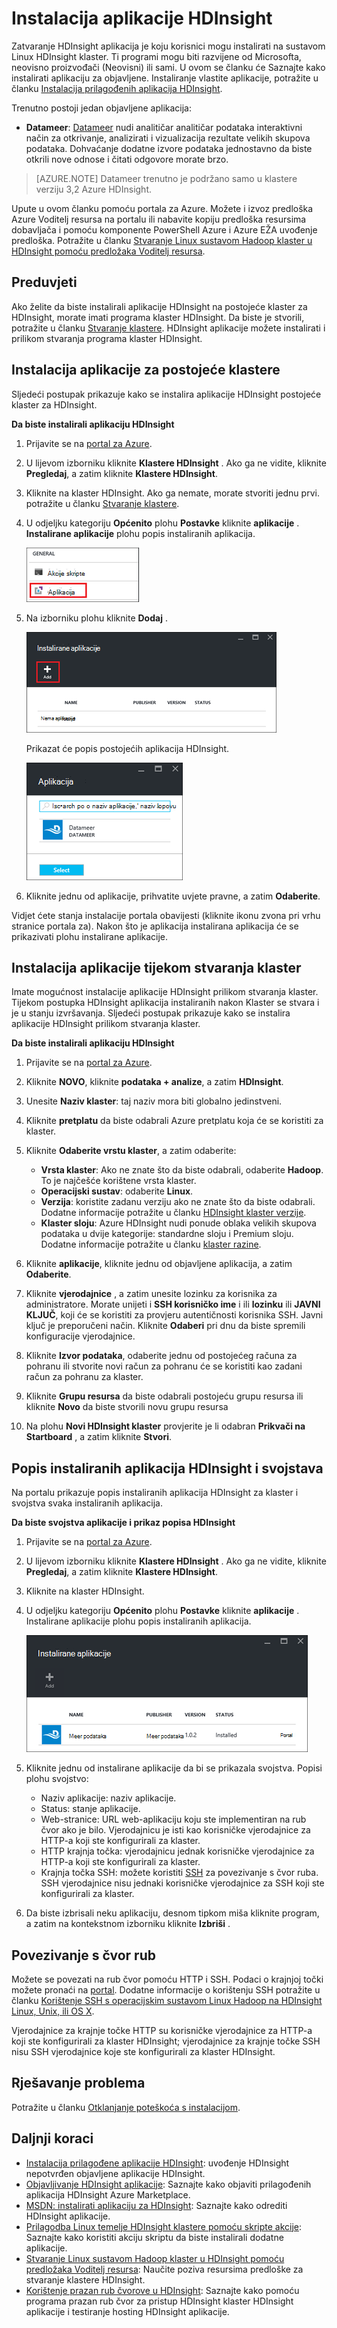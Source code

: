 <properties
    pageTitle="Kliknite pločicu aplikacije Hadoop HDInsight | Microsoft Azure"
    description="Saznajte kako instalirati HDInsight aplikacije u aplikacijama za HDInsight."
    services="hdinsight"
    documentationCenter=""
    authors="mumian"
    manager="jhubbard"
    editor="cgronlun"
    tags="azure-portal"/>

<tags
    ms.service="hdinsight"
    ms.devlang="na"
    ms.topic="hero-article"
    ms.tgt_pltfrm="na"
    ms.workload="big-data"
    ms.date="09/14/2016"
    ms.author="jgao"/>

# <a name="install-hdinsight-applications"></a>Instalacija aplikacije HDInsight

Zatvaranje HDInsight aplikacija je koju korisnici mogu instalirati na sustavom Linux HDInsight klaster. Ti programi mogu biti razvijene od Microsofta, neovisno proizvođači (Neovisni) ili sami. U ovom se članku će Saznajte kako instalirati aplikaciju za objavljene. Instaliranje vlastite aplikacije, potražite u članku [Instalacija prilagođenih aplikacija HDInsight](hdinsight-apps-install-custom-applications.md). 

Trenutno postoji jedan objavljene aplikacija:

- **Datameer**: [Datameer](http://www.datameer.com/documentation/display/DAS50/Home?ls=Partners&lsd=Microsoft&c=Partners&cd=Microsoft) nudi analitičar analitičar podataka interaktivni način za otkrivanje, analizirati i vizualizacija rezultate velikih skupova podataka. Dohvaćanje dodatne izvore podataka jednostavno da biste otkrili nove odnose i čitati odgovore morate brzo.

>[AZURE.NOTE] Datameer trenutno je podržano samo u klastere verziju 3,2 Azure HDInsight.

Upute u ovom članku pomoću portala za Azure. Možete i izvoz predloška Azure Voditelj resursa na portalu ili nabavite kopiju predloška resursima dobavljača i pomoću komponente PowerShell Azure i Azure EŽA uvođenje predloška.  Potražite u članku [Stvaranje Linux sustavom Hadoop klaster u HDInsight pomoću predložaka Voditelj resursa](hdinsight-hadoop-create-linux-clusters-arm-templates.md).

## <a name="prerequisites"></a>Preduvjeti

Ako želite da biste instalirali aplikacije HDInsight na postojeće klaster za HDInsight, morate imati programa klaster HDInsight. Da biste je stvorili, potražite u članku [Stvaranje klastere](hdinsight-hadoop-linux-tutorial-get-started.md#create-cluster). HDInsight aplikacije možete instalirati i prilikom stvaranja programa klaster HDInsight.

## <a name="install-applications-to-existing-clusters"></a>Instalacija aplikacije za postojeće klastere

Sljedeći postupak prikazuje kako se instalira aplikacije HDInsight postojeće klaster za HDInsight.

**Da biste instalirali aplikaciju HDInsight**

1. Prijavite se na [portal za Azure](https://portal.azure.com).
2. U lijevom izborniku kliknite **Klastere HDInsight** .  Ako ga ne vidite, kliknite **Pregledaj**, a zatim kliknite **Klastere HDInsight**.
3. Kliknite na klaster HDInsight.  Ako ga nemate, morate stvoriti jednu prvi.  potražite u članku [Stvaranje klastere](hdinsight-hadoop-linux-tutorial-get-started.md#create-cluster).
4. U odjeljku kategoriju **Općenito** plohu **Postavke** kliknite **aplikacije** . **Instalirane aplikacije** plohu popis instaliranih aplikacija. 

    ![izbornik portala za aplikacije hdinsight](./media/hdinsight-apps-install-applications/hdinsight-apps-portal-menu.png)

5. Na izborniku plohu kliknite **Dodaj** . 

    ![hdinsight instalirane aplikacije aplikacije](./media/hdinsight-apps-install-applications/hdinsight-apps-installed-apps.png)

    Prikazat će popis postojećih aplikacija HDInsight.

    ![hdinsight aplikacije dostupne aplikacije](./media/hdinsight-apps-install-applications/hdinsight-apps-list.png)

6. Kliknite jednu od aplikacije, prihvatite uvjete pravne, a zatim **Odaberite**.

Vidjet ćete stanja instalacije portala obavijesti (kliknite ikonu zvona pri vrhu stranice portala za). Nakon što je aplikacija instalirana aplikacija će se prikazivati plohu instalirane aplikacije.

## <a name="install-applications-during-cluster-creation"></a>Instalacija aplikacije tijekom stvaranja klaster

Imate mogućnost instalacije aplikacije HDInsight prilikom stvaranja klaster. Tijekom postupka HDInsight aplikacija instaliranih nakon Klaster se stvara i je u stanju izvršavanja. Sljedeći postupak prikazuje kako se instalira aplikacije HDInsight prilikom stvaranja klaster.

**Da biste instalirali aplikaciju HDInsight**

1. Prijavite se na [portal za Azure](https://portal.azure.com).
2. Kliknite **NOVO**, kliknite **podataka + analize**, a zatim **HDInsight**.
3. Unesite **Naziv klaster**: taj naziv mora biti globalno jedinstveni.
4. Kliknite **pretplatu** da biste odabrali Azure pretplatu koja će se koristiti za klaster.
5. Kliknite **Odaberite vrstu klaster**, a zatim odaberite:

    - **Vrsta klaster**: Ako ne znate što da biste odabrali, odaberite **Hadoop**. To je najčešće korištene vrsta klaster.
    - **Operacijski sustav**: odaberite **Linux**.
    - **Verzija**: koristite zadanu verziju ako ne znate što da biste odabrali. Dodatne informacije potražite u članku [HDInsight klaster verzije](hdinsight-component-versioning.md).
    - **Klaster sloju**: Azure HDInsight nudi ponude oblaka velikih skupova podataka u dvije kategorije: standardne sloju i Premium sloju. Dodatne informacije potražite u članku [klaster razine](hdinsight-hadoop-provision-linux-clusters.md#cluster-tiers).
6. Kliknite **aplikacije**, kliknite jednu od objavljene aplikacija, a zatim **Odaberite**.
6. Kliknite **vjerodajnice** , a zatim unesite lozinku za korisnika za administratore. Morate unijeti i **SSH korisničko ime** i ili **lozinku** ili **JAVNI KLJUČ**, koji će se koristiti za provjeru autentičnosti korisnika SSH. Javni ključ je preporučeni način. Kliknite **Odaberi** pri dnu da biste spremili konfiguracije vjerodajnice.
8. Kliknite **Izvor podataka**, odaberite jednu od postojećeg računa za pohranu ili stvorite novi račun za pohranu će se koristiti kao zadani račun za pohranu za klaster.
9. Kliknite **Grupu resursa** da biste odabrali postojeću grupu resursa ili kliknite **Novo** da biste stvorili novu grupu resursa

10. Na plohu **Novi HDInsight klaster** provjerite je li odabran **Prikvači na Startboard** , a zatim kliknite **Stvori**. 

## <a name="list-installed-hdinsight-apps-and-properties"></a>Popis instaliranih aplikacija HDInsight i svojstava

Na portalu prikazuje popis instaliranih aplikacija HDInsight za klaster i svojstva svaka instaliranih aplikacija.

**Da biste svojstva aplikacije i prikaz popisa HDInsight**

1. Prijavite se na [portal za Azure](https://portal.azure.com).
2. U lijevom izborniku kliknite **Klastere HDInsight** .  Ako ga ne vidite, kliknite **Pregledaj**, a zatim kliknite **Klastere HDInsight**.
3. Kliknite na klaster HDInsight.
4. U odjeljku kategoriju **Općenito** plohu **Postavke** kliknite **aplikacije** . Instalirane aplikacije plohu popis instaliranih aplikacija. 

    ![hdinsight instalirane aplikacije aplikacije](./media/hdinsight-apps-install-applications/hdinsight-apps-installed-apps-with-apps.png)

5. Kliknite jednu od instalirane aplikacije da bi se prikazala svojstva. Popisi plohu svojstvo:

    - Naziv aplikacije: naziv aplikacije.
    - Status: stanje aplikacije. 
    - Web-stranice: URL web-aplikaciju koju ste implementiran na rub čvor ako je bilo. Vjerodajnicu je isti kao korisničke vjerodajnice za HTTP-a koji ste konfigurirali za klaster.
    - HTTP krajnja točka: vjerodajnicu jednak korisničke vjerodajnice za HTTP-a koji ste konfigurirali za klaster. 
    - Krajnja točka SSH: možete koristiti [SSH](hdinsight-hadoop-linux-use-ssh-unix.md) za povezivanje s čvor ruba. SSH vjerodajnice nisu jednaki korisničke vjerodajnice za SSH koji ste konfigurirali za klaster.

6. Da biste izbrisali neku aplikaciju, desnom tipkom miša kliknite program, a zatim na kontekstnom izborniku kliknite **Izbriši** .

## <a name="connect-to-the-edge-node"></a>Povezivanje s čvor rub

Možete se povezati na rub čvor pomoću HTTP i SSH. Podaci o krajnjoj točki možete pronaći na [portal](#list-installed-hdinsight-apps-and-properties). Dodatne informacije o korištenju SSH potražite u članku [Korištenje SSH s operacijskim sustavom Linux Hadoop na HDInsight Linux, Unix, ili OS X](hdinsight-hadoop-linux-use-ssh-unix.md). 

Vjerodajnice za krajnje točke HTTP su korisničke vjerodajnice za HTTP-a koji ste konfigurirali za klaster HDInsight; vjerodajnice za krajnje točke SSH nisu SSH vjerodajnice koje ste konfigurirali za klaster HDInsight.

## <a name="troubleshoot"></a>Rješavanje problema

Potražite u članku [Otklanjanje poteškoća s instalacijom](hdinsight-apps-install-custom-applications.md#troubleshoot-the-installation).

## <a name="next-steps"></a>Daljnji koraci

- [Instalacija prilagođene aplikacije HDInsight](hdinsight-apps-install-custom-applications.md): uvođenje HDInsight nepotvrđen objavljene aplikacije HDInsight.
- [Objavljivanje HDInsight aplikacije](hdinsight-apps-publish-applications.md): Saznajte kako objaviti prilagođenih aplikacija HDInsight Azure Marketplace.
- [MSDN: instalirati aplikaciju za HDInsight](https://msdn.microsoft.com/library/mt706515.aspx): Saznajte kako odrediti HDInsight aplikacije.
- [Prilagodba Linux temelje HDInsight klastere pomoću skripte akcije](hdinsight-hadoop-customize-cluster-linux.md): Saznajte kako koristiti akciju skriptu da biste instalirali dodatne aplikacije.
- [Stvaranje Linux sustavom Hadoop klaster u HDInsight pomoću predložaka Voditelj resursa](hdinsight-hadoop-create-linux-clusters-arm-templates.md): Naučite poziva resursima predloške za stvaranje klastere HDInsight.
- [Korištenje prazan rub čvorove u HDInsight](hdinsight-apps-use-edge-node.md): Saznajte kako pomoću programa prazan rub čvor za pristup HDInsight klaster HDInsight aplikacije i testiranje hosting HDInsight aplikacije.

